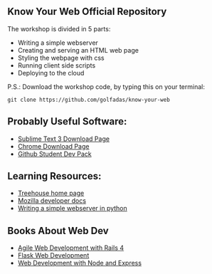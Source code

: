 ## Know Your Web Official Repository 

The workshop is divided in 5 parts:
 * Writing a simple webserver 
 * Creating and serving an HTML web page 
 * Styling the webpage with css
 * Running client side scripts
 * Deploying to the cloud

P.S.: Download the workshop code, by typing this on your terminal:
```
git clone https://github.com/golfadas/know-your-web
``` 

## Probably Useful Software:
 * [Sublime Text 3 Download Page](http://www.sublimetext.com/3)
 * [Chrome Download Page](http://www.google.com/chrome/)
 * [Github Student Dev Pack](https://education.github.com/pack)

## Learning Resources:
 * [Treehouse home page](http://teamtreehouse.com/)
 * [Mozilla developer docs](https://developer.mozilla.org/en-US/)
 * [Writing a simple webserver in python](http://www.acmesystems.it/python_httpserver)

## Books About Web Dev
 * [Agile Web Development with Rails 4](https://pragprog.com/book/rails4/agile-web-development-with-rails-4)
 * [Flask Web Development](http://www.amazon.com/gp/product/1449372627?tag=thirdwish-20)
 * [Web Development with Node and Express ](http://shop.oreilly.com/product/0636920032977.do)

